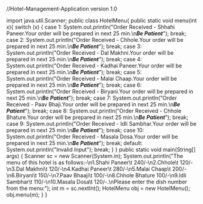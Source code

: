 //Hotel-Management-Application version 1.0

import java.util.Scanner;
public class HotelMenu{
    public static void menu(int x){
       switch (x) {
        case 1:
            System.out.println("Order Received - Shhahi Paneer.Your order will be prepared in next 25 min.\n*****Be Patient*****");
            break;
        case 2:
            System.out.println("Order Received - Chhole.Your order will be prepared in next 25 min.\n*****Be Patient*****");
            break;
        case 3:
            System.out.println("Order Received - Dal Makhni.Your order will be prepared in next 25 min.\n*****Be Patient*****");
            break;
        case 4:
            System.out.println("Order Received - Kadhai Paneer.Your order will be prepared in next 25 min.\n*****Be Patient*****");
            break;
        case 5:
            System.out.println("Order Received - Malai Chaap.Your order will be prepared in next 25 min.\n*****Be Patient*****");
            break;
        case 6:
            System.out.println("Order Received - Biryani.Your order will be prepared in next 25 min.\n*****Be Patient*****");
            break;
        case 7:
            System.out.println("Order Received - Paav Bhaji.Your order will be prepared in next 25 min.\n*****Be Patient*****");
            break;
        case 8:
            System.out.println("Order Received - Chhole Bhature.Your order will be prepared in next 25 min.\n*****Be Patient*****");
            break;
        case 9:
            System.out.println("Order Received - Idli Sambhar.Your order will be prepared in next 25 min.\n*****Be Patient*****");
            break;
        case 10:
            System.out.println("Order Received - Masala Dosa.Your order will be prepared in next 25 min.\n*****Be Patient*****");
            break;
        default:
        System.out.println("Invalid Input");
            break;
       }
    }
    public static void main(String[] args) {
        Scanner sc = new Scanner(System.in);
        System.out.println("The menu of this hotel is as follows:-\n1.Shahi Paneer\t 240/-\n2.Chhole\t 120/-\n3.Dal Makhni\t 120/-\n4.Kadhai Paneer\t 280/-\n5.Malai Chaap\t 200/-\n6.Biryani\t 150/-\n7.Paav Bhaaji\t 100/-\n8.Chhole Bhature 100/-\n9.Idli Sambhar\t 110/-\n10.Masala Dosa\t 120/-.\nPlease enter the dish number from the menu:");
        int m = sc.nextInt();
        HotelMenu obj = new HotelMenu();
        obj.menu(m);
    }
}
